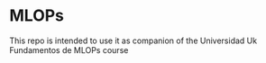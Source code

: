 # MLOPs
This repo is intended to use it as companion of the Universidad Uk Fundamentos de MLOPs course
